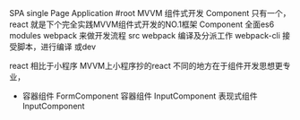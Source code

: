 SPA single Page Application
#root MVVM 组件式开发
Component 
只有一个，react 就是下个完全实践MVVM组件式开发的NO.1框架
Component 全面es6 modules
webpack 来做开发流程 src 
webpack 编译及分派工作
webpack-cli 接受脚本，进行编译 或dev

react 相比于小程序 MVVM上小程序抄的react
不同的地方在于组件开发思想更专业，
- 容器组件
  FormComponent 容器组件
    InputComponent 表现式组件
    InputComponent
